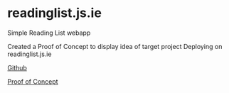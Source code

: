 # readinglist.js.ie
Simple Reading List webapp

Created a Proof of Concept to display idea of target project
Deploying on readinglist.js.ie

[Github](https://github.com/fcarelse/readinglist.js.ie)

[Proof of Concept](https://readinglist.js.ie/concept)